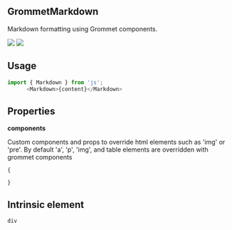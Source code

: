 ## GrommetMarkdown
Markdown formatting using Grommet components.

[![](https://cdn-images-1.medium.com/fit/c/120/120/1*TD1P0HtIH9zF0UEH28zYtw.png)](https://storybook.grommet.io/?selectedKind=Markdown&full=0&addons=0&stories=1&panelRight=0) [![](https://codesandbox.io/static/img/play-codesandbox.svg)](https://codesandbox.io/s/github/grommet/grommet-sandbox?initialpath=markdown&module=%2Fsrc%2FMarkdown.js)
## Usage

```javascript
import { Markdown } from 'js';
      <Markdown>{content}</Markdown>
```

## Properties

**components**

Custom components and props to override html elements such as 'img'
      or 'pre'. By default 'a', 'p', 'img', and table elements are overridden
      with grommet components

```
{

}
```
  
## Intrinsic element

```
div
```